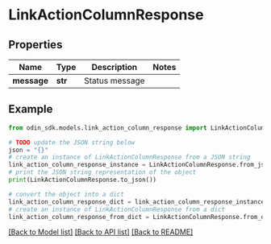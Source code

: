 # LinkActionColumnResponse


## Properties

Name | Type | Description | Notes
------------ | ------------- | ------------- | -------------
**message** | **str** | Status message | 

## Example

```python
from odin_sdk.models.link_action_column_response import LinkActionColumnResponse

# TODO update the JSON string below
json = "{}"
# create an instance of LinkActionColumnResponse from a JSON string
link_action_column_response_instance = LinkActionColumnResponse.from_json(json)
# print the JSON string representation of the object
print(LinkActionColumnResponse.to_json())

# convert the object into a dict
link_action_column_response_dict = link_action_column_response_instance.to_dict()
# create an instance of LinkActionColumnResponse from a dict
link_action_column_response_from_dict = LinkActionColumnResponse.from_dict(link_action_column_response_dict)
```
[[Back to Model list]](../README.md#documentation-for-models) [[Back to API list]](../README.md#documentation-for-api-endpoints) [[Back to README]](../README.md)


